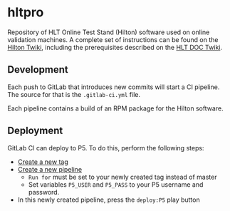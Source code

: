 # hltpro

Repository of HLT Online Test Stand (Hilton) software used on online validation machines.
A complete set of instructions can be found on the
[Hilton Twiki](https://twiki.cern.ch/twiki/bin/viewauth/CMS/HLTOnlineTestStand),
including the prerequisites described on the
[HLT DOC Twiki](https://twiki.cern.ch/twiki/bin/viewauth/CMS/HLTOnCallGuide).

## Development

Each push to GitLab that introduces new commits will start a CI pipeline.
The source for that is the `.gitlab-ci.yml` file.

Each pipeline contains a build of an RPM package for the Hilton software.

## Deployment

GitLab CI can deploy to P5. To do this, perform the following steps:

- [Create a new tag](https://gitlab.cern.ch/cms-tsg-fog/hltpro/-/tags/new)
- [Create a new pipeline](https://gitlab.cern.ch/cms-tsg-fog/hltpro/-/pipelines/new)
  - `Run for` must be set to your newly created tag instead of master
  - Set variables `P5_USER` and `P5_PASS` to your P5 username and password.
- In this newly created pipeline, press the `deploy:P5` play button

